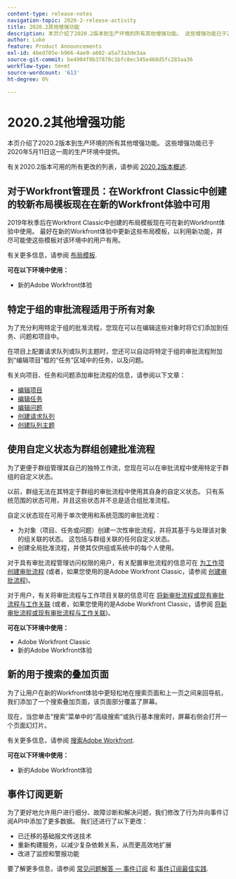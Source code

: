 ```yaml
---
content-type: release-notes
navigation-topic: 2020-2-release-activity
title: 2020.2其他增强功能
description: 本页介绍了2020.2版本到生产环境的所有其他增强功能。 这些增强功能已于2020年5月11日这一周的生产环境中提供。
author: Luke
feature: Product Announcements
exl-id: 46ed705e-b966-4ae9-a602-a5a73a3de3aa
source-git-commit: be4904f0b37870c1bfc8ec345e468d5fc283aa36
workflow-type: tm+mt
source-wordcount: '613'
ht-degree: 0%

---
```


# 2020.2其他增强功能

本页介绍了2020.2版本到生产环境的所有其他增强功能。 这些增强功能已于2020年5月11日这一周的生产环境中提供。

有关2020.2版本可用的所有更改的列表，请参阅 [2020.2版本概述](../../../product-announcements/product-releases/2020.2.-release-activity/2020.2-release-overview.md).

## 对于Workfront管理员：在Workfront Classic中创建的较新布局模板现在在新的Workfront体验中可用

2019年秋季后在Workfront Classic中创建的布局模板现在可在新的Workfront体验中使用。 最好在新的Workfront体验中更新这些布局模板，以利用新功能，并尽可能使这些模板对该环境中的用户有用。

有关更多信息，请参阅 [布局模板](../../../administration-and-setup/customize-workfront/use-layout-templates/use-layout-templates-customize-ui.md).

**可在以下环境中使用：**

* 新的Adobe Workfront体验

## 特定于组的审批流程适用于所有对象

为了充分利用特定于组的批准流程，您现在可以在编辑这些对象时将它们添加到任务、问题和项目中。

在项目上配置请求队列或队列主题时，您还可以自动将特定于组的审批流程附加到“编辑项目”框的“任务”区域中的任务，以及问题。

有关向项目、任务和问题添加审批流程的信息，请参阅以下文章：

* [编辑项目](../../../manage-work/projects/manage-projects/edit-projects.md)
* [编辑任务](../../../manage-work/tasks/manage-tasks/edit-tasks.md)
* [编辑问题](../../../manage-work/issues/manage-issues/edit-issues.md)
* [创建请求队列](../../../manage-work/requests/create-and-manage-request-queues/create-request-queue.md)
* [创建队列主题](../../../manage-work/requests/create-and-manage-request-queues/create-queue-topics.md)

## 使用自定义状态为群组创建批准流程

为了更便于群组管理其自己的独特工作流，您现在可以在审批流程中使用特定于群组的自定义状态。

以前，群组无法在其特定于群组的审批流程中使用其自身的自定义状态。 只有系统范围的状态可用，并且这些状态并不总是适合组批准流程。

自定义状态现在可用于单次使用和系统范围的审批流程：

* 为对象（项目、任务或问题）创建一次性审批流程，并将其基于与处理该对象的组关联的状态。 这包括与群组关联的任何自定义状态。
* 创建全局批准流程，并使其仅供组或系统中的每个人使用。

对于具有审批流程管理访问权限的用户，有关配置审批流程的信息可在 [为工作项创建审批流程](../../../administration-and-setup/customize-workfront/configure-approval-milestone-processes/create-approval-processes.md) (或者，如果您使用的是Adobe Workfront Classic，请参阅 [创建审批流程](https://one.workfront.com/s/article/Creating-Approval-Processes-1001577410))。

对于用户，有关将审批流程与工作项目关联的信息可在 [将新审批流程或现有审批流程与工作关联](../../../review-and-approve-work/manage-approvals/associate-approval-with-work.md) (或者，如果您使用的是Adobe Workfront Classic，请参阅 [将新审批流程或现有审批流程与工作关联](https://one.workfront.com/s/article/Associating-a-New-or-Existing-Approval-Process-with-Work-708455630))。

**可在以下环境中使用：**

* Adobe Workfront Classic
* 新的Adobe Workfront体验

## 新的用于搜索的叠加页面

为了让用户在新的Workfront体验中更轻松地在搜索页面和上一页之间来回导航，我们添加了一个搜索叠加页面，该页面部分覆盖了屏幕。

现在，当您单击“搜索”菜单中的“高级搜索”或执行基本搜索时，屏幕右侧会打开一个页面幻灯片。

有关更多信息，请参阅 [搜索Adobe Workfront](../../../workfront-basics/navigate-workfront/search/search-workfront.md).

**可在以下环境中使用：**

* 新的Adobe Workfront体验

## 事件订阅更新

为了更好地允许用户进行细分、故障诊断和解决问题，我们修改了行为并向事件订阅API中添加了更多数据。 我们还进行了以下更改：

* 已迁移的基础报文传送技术
* 重新构建服务，以减少复杂依赖关系，从而更高效地扩展
* 改进了监控和警报功能

要了解更多信息，请参阅 [常见问题解答 — 事件订阅](../../../wf-api/general/event-subs-faq.md) 和 [事件订阅最佳实践](../../../wf-api/general/event-sub-best-practice.md).
